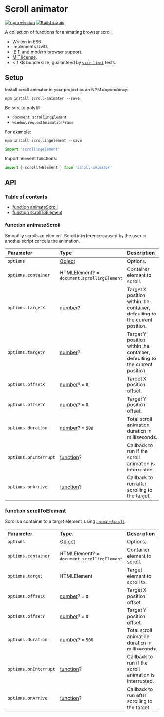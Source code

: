 # Scroll animator

[![npm version](https://badgen.net/npm/v/scroll-animator)](https://npm.im/scroll-animator) [![Build status](https://travis-ci.org/jaydenseric/scroll-animator.svg?branch=master)](https://travis-ci.org/jaydenseric/scroll-animator)

A collection of functions for animating browser scroll.

- Written in ES6.
- Implements UMD.
- IE 11 and modern browser support.
- [MIT license](https://en.wikipedia.org/wiki/MIT_License).
- < 1 KB bundle size, guaranteed by [`size-limit`](https://npm.im/size-limit) tests.

## Setup

Install scroll animator in your project as an NPM dependency:

```shell
npm install scroll-animator --save
```

Be sure to polyfill:

- `document.scrollingElement`
- `window.requestAnimationFrame`

For example:

```shell
npm install scrollingelement --save
```

```js
import 'scrollingelement'
```

Import relevent functions:

```js
import { scrollToElement } from 'scroll-animator'
```

## API

### Table of contents

- [function animateScroll](#function-animatescroll)
- [function scrollToElement](#function-scrolltoelement)

### function animateScroll

Smoothly scrolls an element. Scroll interference caused by the user or another script cancels the animation.

| Parameter             | Type                                       | Description                                                                 |
| :-------------------- | :----------------------------------------- | :-------------------------------------------------------------------------- |
| `options`             | [Object](https://mdn.io/object)            | Options.                                                                    |
| `options.container`   | HTMLElement? = `document.scrollingElement` | Container element to scroll.                                                |
| `options.targetX`     | [number](https://mdn.io/number)?           | Target X position within the container, defaulting to the current position. |
| `options.targetY`     | [number](https://mdn.io/number)?           | Target Y position within the container, defaulting to the current position. |
| `options.offsetX`     | [number](https://mdn.io/number)? = `0`     | Target X position offset.                                                   |
| `options.offsetY`     | [number](https://mdn.io/number)? = `0`     | Target Y position offset.                                                   |
| `options.duration`    | [number](https://mdn.io/number)? = `500`   | Total scroll animation duration in milliseconds.                            |
| `options.onInterrupt` | [function](https://mdn.io/function)?       | Callback to run if the scroll animation is interrupted.                     |
| `options.onArrive`    | [function](https://mdn.io/function)?       | Callback to run after scrolling to the target.                              |

### function scrollToElement

Scrolls a container to a target element, using [`animateScroll`](#function-animatescroll).

| Parameter             | Type                                       | Description                                             |
| :-------------------- | :----------------------------------------- | :------------------------------------------------------ |
| `options`             | [Object](https://mdn.io/object)            | Options.                                                |
| `options.container`   | HTMLElement? = `document.scrollingElement` | Container element to scroll.                            |
| `options.target`      | HTMLElement                                | Target element to scroll to.                            |
| `options.offsetX`     | [number](https://mdn.io/number)? = `0`     | Target X position offset.                               |
| `options.offsetY`     | [number](https://mdn.io/number)? = `0`     | Target Y position offset.                               |
| `options.duration`    | [number](https://mdn.io/number)? = `500`   | Total scroll animation duration in milliseconds.        |
| `options.onInterrupt` | [function](https://mdn.io/function)?       | Callback to run if the scroll animation is interrupted. |
| `options.onArrive`    | [function](https://mdn.io/function)?       | Callback to run after scrolling to the target.          |
